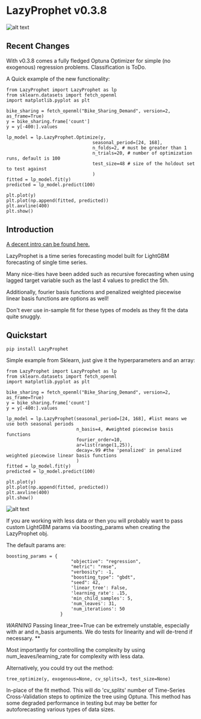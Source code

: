 # LazyProphet v0.3.8

![alt text](https://github.com/tblume1992/LazyProphet/blob/main/LazyProphet/static/lazyprophet_logo.png "logo")

## Recent Changes

With v0.3.8 comes a fully fledged Optuna Optimizer for simple (no exogenous) regression problems. Classification is ToDo.

A Quick example of the new functionality:

```
from LazyProphet import LazyProphet as lp
from sklearn.datasets import fetch_openml
import matplotlib.pyplot as plt

bike_sharing = fetch_openml("Bike_Sharing_Demand", version=2, as_frame=True)
y = bike_sharing.frame['count']
y = y[-400:].values

lp_model = lp.LazyProphet.Optimize(y,
                                seasonal_period=[24, 168],
                                n_folds=2, # must be greater than 1
                                n_trials=20, # number of optimization runs, default is 100
                                test_size=48 # size of the holdout set to test against
                                )
fitted = lp_model.fit(y)
predicted = lp_model.predict(100)

plt.plot(y)
plt.plot(np.append(fitted, predicted))
plt.axvline(400)
plt.show()
```

## Introduction

[A decent intro can be found here.](https://medium.com/p/3745bafe5ce5)

LazyProphet is a time series forecasting model built for LightGBM forecasting of single time series.

Many nice-ities have been added such as recursive forecasting when using lagged target variable such as the last 4 values to predict the 5th.

Additionally, fourier basis functions and penalized weighted piecewise linear basis functions are options as well!

Don't ever use in-sample fit for these types of models as they fit the data quite snuggly.

## Quickstart

```
pip install LazyProphet
```

Simple example from Sklearn, just give it the hyperparameters and an array:

```
from LazyProphet import LazyProphet as lp
from sklearn.datasets import fetch_openml
import matplotlib.pyplot as plt

bike_sharing = fetch_openml("Bike_Sharing_Demand", version=2, as_frame=True)
y = bike_sharing.frame['count']
y = y[-400:].values

lp_model = lp.LazyProphet(seasonal_period=[24, 168], #list means we use both seasonal periods
                          n_basis=4, #weighted piecewise basis functions
                          fourier_order=10,
                          ar=list(range(1,25)),
                          decay=.99 #the 'penalized' in penalized weighted piecewise linear basis functions
                          )
fitted = lp_model.fit(y)
predicted = lp_model.predict(100)

plt.plot(y)
plt.plot(np.append(fitted, predicted))
plt.axvline(400)
plt.show()
```
![alt text](https://github.com/tblume1992/LazyProphet/blob/main/LazyProphet/static/example_output.png "Output 1")

If you are working with less data or then you will probably want to pass custom LightGBM params via boosting_params when creating the LazyProphet obj.

The default params are:

```
boosting_params = {
                        "objective": "regression",
                        "metric": "rmse",
                        "verbosity": -1,
                        "boosting_type": "gbdt",
                        "seed": 42,
                        'linear_tree': False,
                        'learning_rate': .15,
                        'min_child_samples': 5,
                        'num_leaves': 31,
                        'num_iterations': 50
                    }
```
*WARNING* 
Passing linear_tree=True can be extremely unstable, especially with ar and n_basis arguments. We do tests for linearity and will de-trend if necessary.
**

Most importantly for controlling the complexity by using num_leaves/learning_rate for complexity with less data.

Alternatively, you could try out the method:

```
tree_optimize(y, exogenous=None, cv_splits=3, test_size=None)
```
In-place of the fit method.  This will do 'cv_splits' number of Time-Series Cross-Validation steps to optimize the tree using Optuna. This method has some degraded performance in testing but may be better for autoforecasting various types of data sizes.
